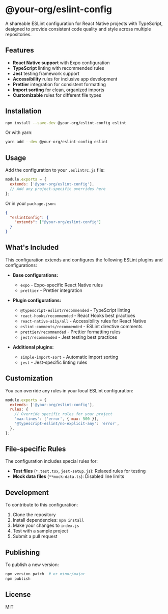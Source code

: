 # @your-org/eslint-config

A shareable ESLint configuration for React Native projects with TypeScript, designed to provide consistent code quality and style across multiple repositories.

## Features

- **React Native support** with Expo configuration
- **TypeScript** linting with recommended rules
- **Jest** testing framework support
- **Accessibility** rules for inclusive app development
- **Prettier** integration for consistent formatting
- **Import sorting** for clean, organized imports
- **Customizable** rules for different file types

## Installation

```bash
npm install --save-dev @your-org/eslint-config eslint
```

Or with yarn:

```bash
yarn add --dev @your-org/eslint-config eslint
```

## Usage

Add the configuration to your `.eslintrc.js` file:

```javascript
module.exports = {
  extends: ['@your-org/eslint-config'],
  // Add any project-specific overrides here
};
```

Or in your `package.json`:

```json
{
  "eslintConfig": {
    "extends": ["@your-org/eslint-config"]
  }
}
```

## What's Included

This configuration extends and configures the following ESLint plugins and configurations:

- **Base configurations:**
  - `expo` - Expo-specific React Native rules
  - `prettier` - Prettier integration
  
- **Plugin configurations:**
  - `@typescript-eslint/recommended` - TypeScript linting
  - `react-hooks/recommended` - React Hooks best practices
  - `react-native-a11y/all` - Accessibility rules for React Native
  - `eslint-comments/recommended` - ESLint directive comments
  - `prettier/recommended` - Prettier formatting rules
  - `jest/recommended` - Jest testing best practices

- **Additional plugins:**
  - `simple-import-sort` - Automatic import sorting
  - `jest` - Jest-specific linting rules

## Customization

You can override any rules in your local ESLint configuration:

```javascript
module.exports = {
  extends: ['@your-org/eslint-config'],
  rules: {
    // Override specific rules for your project
    'max-lines': ['error', { max: 500 }],
    '@typescript-eslint/no-explicit-any': 'error',
  },
};
```

## File-specific Rules

The configuration includes special rules for:

- **Test files** (`*.test.tsx`, `jest-setup.js`): Relaxed rules for testing
- **Mock data files** (`**mock-data.ts`): Disabled line limits

## Development

To contribute to this configuration:

1. Clone the repository
2. Install dependencies: `npm install`
3. Make your changes to `index.js`
4. Test with a sample project
5. Submit a pull request

## Publishing

To publish a new version:

```bash
npm version patch  # or minor/major
npm publish
```

## License

MIT